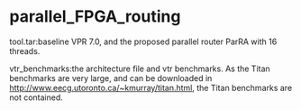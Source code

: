 # parallel_FPGA_routing


tool.tar:baseline VPR 7.0, and the proposed parallel router ParRA with 16 threads.

vtr_benchmarks:the architecture file and vtr benchmarks. As the Titan benchmarks are very large, and can be downloaded in http://www.eecg.utoronto.ca/~kmurray/titan.html, the Titan benchmarks are not contained.

